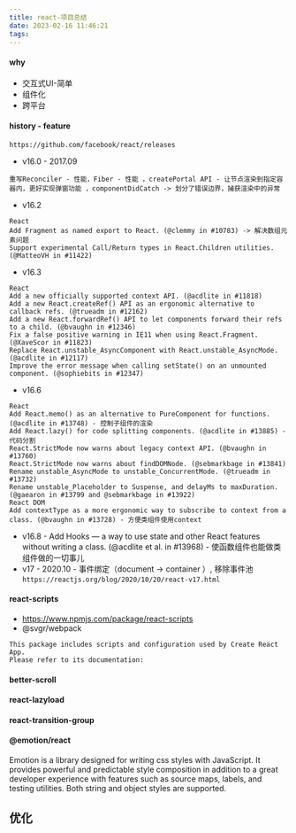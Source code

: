 ```yaml
---
title: react-项目总结
date: 2023-02-16 11:46:21
tags:
---
```

#### why
- 交互式UI-简单
- 组件化
- 跨平台

#### history - feature
`https://github.com/facebook/react/releases`
- v16.0 - 2017.09 
```
重写Reconciler - 性能，Fiber - 性能 ，createPortal API - 让节点渲染到指定容器内，更好实现弹窗功能 ，componentDidCatch -> 划分了错误边界，捕获渲染中的异常
```
- v16.2
```
React
Add Fragment as named export to React. (@clemmy in #10783) -> 解决数组元素问题
Support experimental Call/Return types in React.Children utilities. (@MatteoVH in #11422)

```
- v16.3
```
React
Add a new officially supported context API. (@acdlite in #11818)
Add a new React.createRef() API as an ergonomic alternative to callback refs. (@trueadm in #12162)
Add a new React.forwardRef() API to let components forward their refs to a child. (@bvaughn in #12346)
Fix a false positive warning in IE11 when using React.Fragment. (@XaveScor in #11823)
Replace React.unstable_AsyncComponent with React.unstable_AsyncMode. (@acdlite in #12117)
Improve the error message when calling setState() on an unmounted component. (@sophiebits in #12347)
```
- v16.6
```
React
Add React.memo() as an alternative to PureComponent for functions. (@acdlite in #13748) - 控制子组件的渲染
Add React.lazy() for code splitting components. (@acdlite in #13885) - 代码分割
React.StrictMode now warns about legacy context API. (@bvaughn in #13760)
React.StrictMode now warns about findDOMNode. (@sebmarkbage in #13841)
Rename unstable_AsyncMode to unstable_ConcurrentMode. (@trueadm in #13732)
Rename unstable_Placeholder to Suspense, and delayMs to maxDuration. (@gaearon in #13799 and @sebmarkbage in #13922)
React DOM
Add contextType as a more ergonomic way to subscribe to context from a class. (@bvaughn in #13728) - 方便类组件使用context
```
- v16.8 - Add Hooks — a way to use state and other React features without writing a class. (@acdlite et al. in #13968) - 使函数组件也能做类组件做的一切事儿
- v17 - 2020.10 - 事件绑定（document -> container ）, 移除事件池
`https://reactjs.org/blog/2020/10/20/react-v17.html`


#### react-scripts
- https://www.npmjs.com/package/react-scripts
- @svgr/webpack
```
This package includes scripts and configuration used by Create React App.
Please refer to its documentation:
```

#### better-scroll




#### react-lazyload


#### react-transition-group

#### @emotion/react
Emotion is a library designed for writing css styles with JavaScript. It provides powerful and predictable style composition in addition to a great developer experience with features such as source maps, labels, and testing utilities. Both string and object styles are supported.


## 优化
